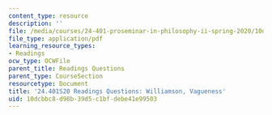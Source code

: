 ```yaml
---
content_type: resource
description: ''
file: /media/courses/24-401-proseminar-in-philosophy-ii-spring-2020/10dcbbc8d98b39d5c1bfdebe41e99503_MIT24_401S20_Questions10.pdf
file_type: application/pdf
learning_resource_types:
- Readings
ocw_type: OCWFile
parent_title: Readings Questions
parent_type: CourseSection
resourcetype: Document
title: '24.401S20 Readings Questions: Williamson, Vagueness'
uid: 10dcbbc8-d98b-39d5-c1bf-debe41e99503
---
```

